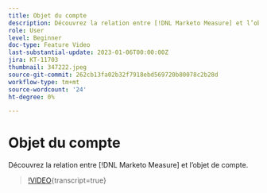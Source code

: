 ```yaml
---
title: Objet du compte
description: Découvrez la relation entre [!DNL Marketo Measure] et l’objet de compte.
role: User
level: Beginner
doc-type: Feature Video
last-substantial-update: 2023-01-06T00:00:00Z
jira: KT-11703
thumbnail: 347222.jpeg
source-git-commit: 262cb13fa02b32f7918ebd569720b80078c2b28d
workflow-type: tm+mt
source-wordcount: '24'
ht-degree: 0%

---
```



# Objet du compte

Découvrez la relation entre [!DNL Marketo Measure] et l’objet de compte.

>[!VIDEO](https://video.tv.adobe.com/v/347222/?learn=on){transcript=true}
